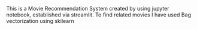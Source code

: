 This is a Movie Recommendation System created by using jupyter notebook, established via streamlit. To find related movies I have used Bag vectorization using skilearn
